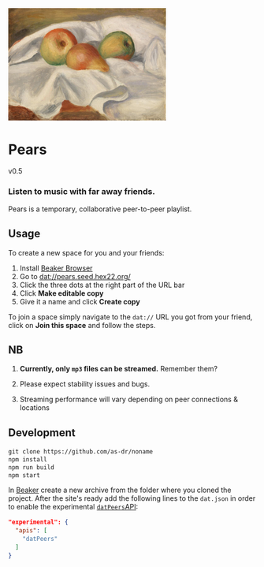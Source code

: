 <img src="https://raw.githubusercontent.com/as-dr/pears/master/renoir-pears-c1890.jpg" width="320px" alt="Renoir Pears">

# Pears
v0.5

### Listen to music with far away friends.

Pears is a temporary, collaborative peer-to-peer playlist.

## Usage
To create a new space for you and your friends:

1. Install [Beaker Browser](https://beakerbrowser.com/)
2. Go to [dat://pears.seed.hex22.org/](dat://pears.seed.hex22.org)
3. Click the three dots at the right part of the URL bar
4. Click __Make editable copy__
5. Give it a name and click __Create copy__

To join a space simply navigate to the `dat://` URL you got from your friend, click on __Join this space__ and follow the steps.

## NB

1. **Currently, only `mp3` files can be streamed.** Remember them?

1. Please expect stability issues and bugs.

1. Streaming performance will vary depending on peer connections & locations


## Development
```
git clone https://github.com/as-dr/noname
npm install
npm run build
npm start
```

In [Beaker](https://beakerbrowser.com) create a new archive from the folder where you cloned the project. After the site's ready add the following lines to the `dat.json` in order to enable the experimental [`datPeers`API](https://beakerbrowser.com/docs/apis/experimental-datpeers):
```json
"experimental": {
  "apis": [
    "datPeers"
  ]
}
```
